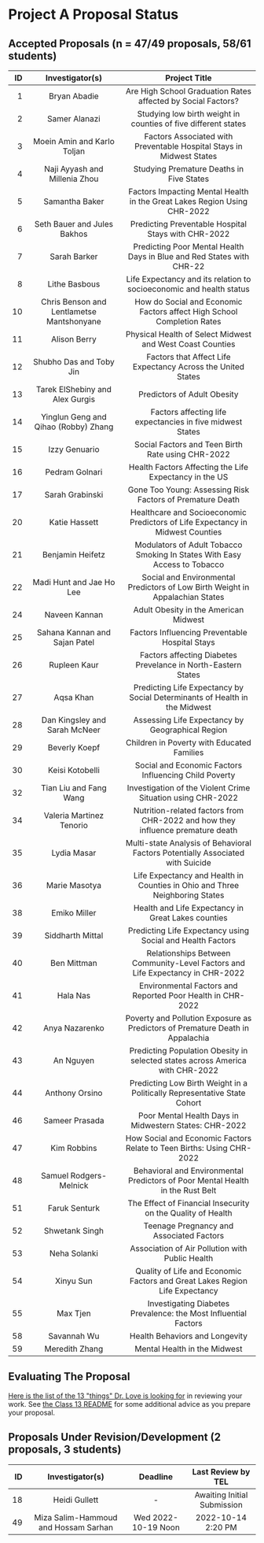 # Project A Proposal Status

## Accepted Proposals (n = 47/49 proposals, 58/61 students)

| ID | Investigator(s) | Project Title | 
| --: | :-------------: | :-------------------------------------------------------: |
| 1 | Bryan Abadie | Are High School Graduation Rates affected by Social Factors? | 
| 2 | Samer Alanazi | Studying low birth weight in counties of five different states | 
| 3 | Moein Amin and Karlo Toljan | Factors Associated with Preventable Hospital Stays in Midwest States | 
| 4	| Naji Ayyash and Millenia Zhou | Studying Premature Deaths in Five States | 
| 5 | Samantha Baker | Factors Impacting Mental Health in the Great Lakes Region Using CHR-2022 | 
| 6 | Seth Bauer and Jules Bakhos	| Predicting Preventable Hospital Stays with CHR-2022 | 
| 7 | Sarah Barker | Predicting Poor Mental Health Days in Blue and Red States with CHR-22 |
| 8 | Lithe Basbous | Life Expectancy and its relation to socioeconomic and health status | 
| 10 | Chris Benson and Lentlametse Mantshonyane | How do Social and Economic Factors affect High School Completion Rates | 
| 11 | Alison Berry | Physical Health of Select Midwest and West Coast Counties | 
| 12 | Shubho Das and Toby Jin | Factors that Affect Life Expectancy Across the United States | 
| 13 | Tarek ElShebiny and Alex Gurgis | Predictors of Adult Obesity | 
| 14 | Yinglun Geng and Qihao (Robby) Zhang | Factors affecting life expectancies in five midwest States | 
| 15 | Izzy Genuario	| Social Factors and Teen Birth Rate using CHR-2022 | 
| 16 | Pedram Golnari | Health Factors Affecting the Life Expectancy in the US | 
| 17 | Sarah Grabinski | Gone Too Young: Assessing Risk Factors of Premature Death | 
| 20 | Katie Hassett | Healthcare and Socioeconomic Predictors of Life Expectancy in Midwest Counties | 
| 21 | Benjamin Heifetz | Modulators of Adult Tobacco Smoking In States With Easy Access to Tobacco | 
| 22 | Madi Hunt and Jae Ho Lee | Social and Environmental Predictors of Low Birth Weight in Appalachian States | 
| 24 | Naveen Kannan | Adult Obesity in the American Midwest | 
| 25 | Sahana Kannan and Sajan Patel |	Factors Influencing Preventable Hospital Stays | 
| 26 | Rupleen Kaur | Factors affecting Diabetes Prevelance in North-Eastern States | 
| 27 | Aqsa Khan	| Predicting Life Expectancy by Social Determinants of Health in the Midwest | 
| 28 | Dan Kingsley and Sarah McNeer | Assessing Life Expectancy by Geographical Region | 
| 29 | Beverly Koepf | Children in Poverty with Educated Families | 
| 30 | Keisi Kotobelli | Social and Economic Factors Influencing Child Poverty | 
| 32 | Tian Liu and Fang Wang | Investigation of the Violent Crime Situation using CHR-2022 | 
| 34 | Valeria Martinez Tenorio | Nutrition-related factors from CHR-2022 and how they influence premature death | 
| 35 | Lydia Masar | Multi-state Analysis of Behavioral Factors Potentially Associated with Suicide | 
| 36 | Marie Masotya | Life Expectancy and Health in Counties in Ohio and Three Neighboring States |
| 38 | Emiko Miller | Health and Life Expectancy in Great Lakes counties | 
| 39 | Siddharth Mittal | Predicting Life Expectancy using Social and Health Factors | 
| 40 | Ben Mittman | Relationships Between Community-Level Factors and Life Expectancy in CHR-2022 | 
| 41 | Hala Nas | Environmental Factors and Reported Poor Health in CHR-2022 | 
| 42 | Anya Nazarenko | Poverty and Pollution Exposure as Predictors of Premature Death in Appalachia | 
| 43 | An Nguyen | Predicting Population Obesity in selected states across America with CHR-2022 | 
| 44 | Anthony Orsino | Predicting Low Birth Weight in a Politically Representative State Cohort | 
| 46 | Sameer Prasada |	Poor Mental Health Days in Midwestern States: CHR-2022 | 
| 47 | Kim Robbins | How Social and Economic Factors Relate to Teen Births: Using CHR-2022 | 
| 48 | Samuel Rodgers-Melnick | Behavioral and Environmental Predictors of Poor Mental Health in the Rust Belt | 
| 51 | Faruk Senturk | The Effect of Financial Insecurity on the Quality of Health | 
| 52 | Shwetank Singh | Teenage Pregnancy and Associated Factors | 
| 53 | Neha Solanki | Association of Air Pollution with Public Health | 
| 54 | Xinyu Sun | Quality of Life and Economic Factors and Great Lakes Region Life Expectancy | 
| 55 | Max Tjen | Investigating Diabetes Prevalence: the Most Influential Factors | 
| 58 | Savannah Wu | Health Behaviors and Longevity | 
| 59 | Meredith Zhang | Mental Health in the Midwest | 

## Evaluating The Proposal

[Here is the list of the 13 "things" Dr. Love is looking for](https://thomaselove.github.io/431-projectA-2022/proposal.html#grading-the-proposal-13-things-were-looking-for) in reviewing your work. See [the Class 13 README](https://github.com/THOMASELOVE/431-classes-2022/blob/main/class13/README.md) for some additional advice as you prepare your proposal.

## Proposals Under Revision/Development (2 proposals, 3 students)

| ID | Investigator(s) | Deadline | Last Review by TEL
| --: | :-------------: | :--------------------------: | :-------: |
| 18 | Heidi Gullett | - | Awaiting Initial Submission
| 49 | Miza Salim-Hammoud and Hossam Sarhan | Wed 2022-10-19 Noon | 2022-10-14 2:20 PM


